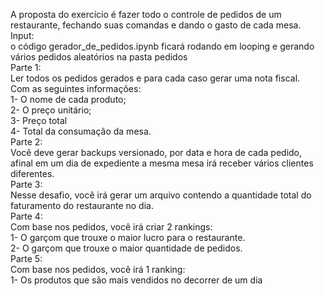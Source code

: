 A proposta do exercício é fazer todo o controle de pedidos de um restaurante, fechando suas comandas e dando o gasto de cada mesa.  
Input:  
o código gerador_de_pedidos.ipynb ficará rodando em looping e gerando vários pedidos aleatórios na pasta pedidos    
Parte 1:  
Ler todos os pedidos gerados e para cada caso gerar uma nota fiscal.   
Com as seguintes informações:  
1-  O nome de cada produto;  
2- O preço unitário;  
3- Preço total  
4- Total da consumação da mesa.    
Parte 2:  
Você deve gerar backups versionado, por data e hora de cada pedido, afinal em um dia de expediente a mesma mesa irá receber vários clientes diferentes.    
Parte 3:  
Nesse desafio, você irá gerar um arquivo contendo a quantidade total do faturamento do restaurante no dia.    
Parte 4:  
Com base nos pedidos, você irá criar 2 rankings:  
1-  O garçom que trouxe o maior lucro para o restaurante.  
2- O garçom que trouxe o maior quantidade de pedidos.    
Parte 5:  
Com base nos pedidos, você irá 1 ranking:  
1- Os produtos que são mais vendidos no decorrer de um dia





